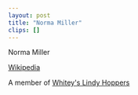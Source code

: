 ```yaml
---
layout: post
title: "Norma Miller"
clips: []
---
```


Norma Miller

[Wikipedia](https://en.wikipedia.org/wiki/Norma_Miller)

A member of  [Whitey's Lindy Hoppers](/historical_clips/whiteys_lindy_hoppers)